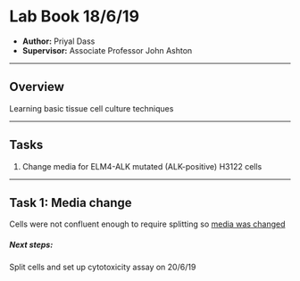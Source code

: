 # Lab Book 18/6/19
- **Author:** Priyal Dass
- **Supervisor:** Associate Professor John Ashton
------------------------------------------------------------------
## Overview
Learning basic tissue cell culture techniques

------------------------------------------------------------------
## Tasks
1. Change media for ELM4-ALK mutated (ALK-positive) H3122 cells

------------------------------------------------------------------
## Task 1: Media change

Cells were not confluent enough to require splitting so [media was changed](Media_change.md)

##### Next steps:
Split cells and set up cytotoxicity assay on 20/6/19
